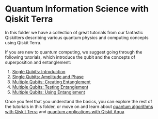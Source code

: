 # Quantum Information Science with Qiskit Terra

In this folder we have a collection of great tutorials from our fantastic Qiskitters describing various quantum physics and computing concepts using Qiskit Terra.

If you are new to quantum computing, we suggest going through the following tutorials, which introduce the qubit and the concepts of superposition and entanglement:
1. [Single Qubits: Introduction](superposition.ipynb)
2. [Single Qubits: Amplitude and Phase](amplitude_and_phase.ipynb)
3. [Multiple Qubits: Creating Entanglement](entanglement_introduction.ipynb)
4. [Multiple Qubits: Testing Entanglement](entanglement_testing.ipynb)
5. [Multiple Qubits: Using Entanglement](teleportation_superdensecoding.ipynb)

Once you feel that you understand the basics, you can explore the rest of the tutorials in this folder, or move on and learn about [quantum algorithms with Qiskit Terra](../algorithms/) and [quantum applications with Qiskit Aqua](../aqua).